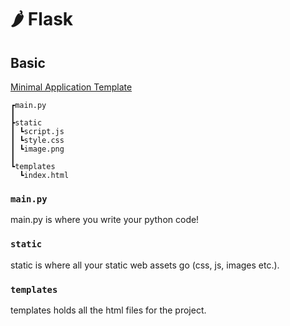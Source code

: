 # 🌶 Flask

## Basic

[Minimal Application Template](basic/)

```
┏main.py
┃
┣static
┃ ┗script.js
┃ ┗style.css
┃ ┗image.png
┃
┗templates
  ┗index.html

```

### `main.py`

main.py is where you write your python code!

### `static`

static is where all your static web assets go (css, js, images etc.).

### `templates`

templates holds all the html files for the project.
